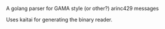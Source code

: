 A golang parser for GAMA style (or other?) arinc429 messages

Uses kaitai for generating the binary reader. 


